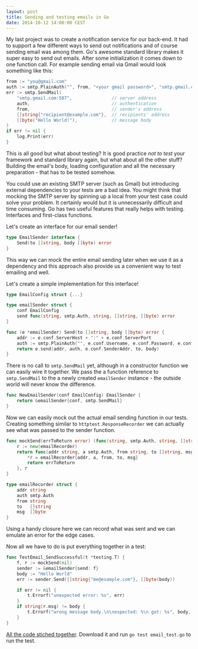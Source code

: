 ```yaml
---
layout: post
title: Sending and testing emails in Go
date: 2014-10-12 14:00:00 CEST
---
```


My last project was to create a notification service for our back-end. It had to
support a few different ways to send out notifications and of course sending
email was among them. Go's awesome standard library makes it super easy to send
out emails. After some initialization it comes down to one function call. For
example sending email via Gmail would look something like this:

~~~go
from := "you@gmail.com"
auth := smtp.PlainAuth("", from, "<your gmail password>", "smtp.gmail.com")
err := smtp.SendMail(
    "smtp.gmail.com:587",               // server address
    auth,                               // authentication
    from,                               // sender's address
    []string{"recipient@example.com"},  // recipients' address
    []byte("Hello World!"),             // message body
)
if err != nil {
    log.Print(err)
}
~~~

This is all good but what about testing? It is good practice _not to test_ your
framework and standard library again, but what about all the other stuff?
Building the email's body, loading configuration and all the necessary
preparation - that has to be tested somehow.

You could use an existing SMTP server (such as Gmail) but introducing external
dependencies to your tests are a bad idea. You might think that mocking the SMTP
server by spinning up a local from your test case could solve your problem. It
certainly would but it is unnecessarily difficult and time consuming. Go has two
useful features that really helps with testing. Interfaces and first-class
functions.

Let's create an interface for our email sender!

~~~go
type EmailSender interface {
    Send(to []string, body []byte) error
}
~~~

This way we can mock the entire email sending later when we use it as a
dependency and this approach also provide us a convenient way to test emailing
and well.

Let's create a simple implementation for this interface!

~~~go
type EmailConfig struct {...}

type emailSender struct {
    conf EmailConfig
    send func(string, smtp.Auth, string, []string, []byte) error
}

func (e *emailSender) Send(to []string, body []byte) error {
    addr := e.conf.ServerHost + ":" + e.conf.ServerPort
    auth := smtp.PlainAuth("", e.conf.Username, e.conf.Password, e.conf.ServerHost)
    return e.send(addr, auth, e.conf.SenderAddr, to, body)
}
~~~

There is no call to `smtp.SendMail` yet, although in a constructor function we
can easily wire it together. We pass the a function reference to `smtp.SendMail`
to the a newly created `emailSender` instance - the outside world will never
know the difference.

~~~go
func NewEmailSender(conf EmailConfig) EmailSender {
    return &emailSender{conf, smtp.SendMail}
}
~~~

Now we can easily mock out the actual email sending function in our tests.
Creating something similar to `httptest.ResponseRecorder` we can actually see
what was passed to the sender function.

~~~go
func mockSend(errToReturn error) (func(string, smtp.Auth, string, []string, []byte) error, *emailRecorder) {
    r := new(emailRecorder)
    return func(addr string, a smtp.Auth, from string, to []string, msg []byte) error {
        *r = emailRecorder{addr, a, from, to, msg}
        return errToReturn
    }, r
}

type emailRecorder struct {
    addr string
    auth smtp.Auth
    from string
    to   []string
    msg  []byte
}
~~~

Using a handy closure here we can record what was sent and we can emulate an
error for the edge cases.

Now all we have to do is put everything together in a test:

~~~go
func TestEmail_SendSuccessful(t *testing.T) {
    f, r := mockSend(nil)
    sender := &emailSender{send: f}
    body := "Hello World"
    err := sender.Send([]string{"me@example.com"}, []byte(body))

    if err != nil {
        t.Errorf("unexpected error: %s", err)
    }
    if string(r.msg) != body {
        t.Errorf("wrong message body.\n\nexpected: %\n got: %s", body, r.msg)
    }
}
~~~

[All the code stiched together](https://gist.github.com/tmichel/a57bd4033db3e90f5516).
Download it and run `go test email_test.go` to run the test.
